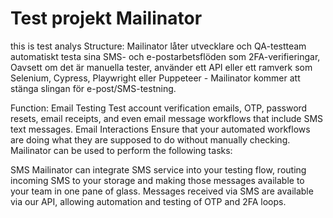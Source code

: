 # Test projekt Mailinator 
 this is test analys
 Structure:
 Mailinator låter utvecklare och QA-testteam automatiskt testa sina SMS- och e-postarbetsflöden som 2FA-verifieringar,  Oavsett om det är manuella tester, använder ett API eller ett ramverk som Selenium, Cypress, Playwright eller Puppeteer - Mailinator kommer att stänga slingan för e-post/SMS-testning.

Function:
Email Testing
Test account verification emails, OTP, password resets, email receipts, and even email message workflows that include SMS text messages.
Email Interactions
Ensure that your automated workflows are doing what they are supposed to do without manually checking. Mailinator can be used to perform the following tasks:

SMS
Mailinator can integrate SMS service into your testing flow, routing incoming SMS to your storage and making those messages available to your team in one pane of glass. Messages received via SMS are available via our API, allowing automation and testing of OTP and 2FA loops.


